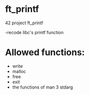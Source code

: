 # ft_printf
42 project ft_printf

-recode libc's printf function

# Allowed functions:

- write
- malloc
- free
- exit
- the functions of man 3 stdarg
